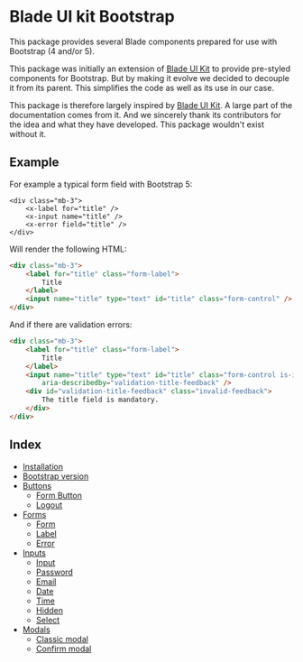 Blade UI kit Bootstrap
======================

This package provides several Blade components prepared for use with Bootstrap (4 and/or 5).

This package was initially an extension of [Blade UI Kit](https://blade-ui-kit.com/) to provide pre-styled components for Bootstrap. But by making it evolve we decided to decouple it from its parent. This simplifies the code as well as its use in our case.

This package is therefore largely inspired by [Blade UI Kit](https://blade-ui-kit.com/). A large part of the documentation comes from it. And we sincerely thank its contributors for the idea and what they have developed. This package wouldn't exist without it.

Example
-------

For example a typical form field with Bootstrap 5:

```blade
<div class="mb-3">
    <x-label for="title" />
    <x-input name="title" />
    <x-error field="title" />
</div>
```

Will render the following HTML:

```html
<div class="mb-3">
    <label for="title" class="form-label">
        Title
    </label>
    <input name="title" type="text" id="title" class="form-control" />
</div>
```

And if there are validation errors:

```html
<div class="mb-3">
    <label for="title" class="form-label">
        Title
    </label>
    <input name="title" type="text" id="title" class="form-control is-invalid"
        aria-describedby="validation-title-feedback" />
    <div id="validation-title-feedback" class="invalid-feedback">
        The title field is mandatory.
    </div>
</div>
```

Index
-----

- [Installation](./docs/installation.md)
- [Bootstrap version](./docs/bootstrap-version.md)
- [Buttons](./docs/buttons.md)
    - [Form Button](./docs/buttons.md#form-button)
    - [Logout](./docs/buttons.md#logout)
- [Forms](./docs/forms.md)
    - [Form](./docs/forms.md#form)
    - [Label](./docs/forms.md#label)
    - [Error](./docs/forms.md#error)
- [Inputs](./docs/inputs.md)
    - [Input](./docs/inputs.md#input)
    - [Password](./docs/inputs.md#password)
    - [Email](./docs/inputs.md#email)
    - [Date](./docs/inputs.md#date)
    - [Time](./docs/inputs.md#time)
    - [Hidden](./docs/inputs.md#hidden)
    - [Select](./docs/inputs.md#select)
- [Modals](./docs/modals.md)
    - [Classic modal](./docs/modals.md#classic-modal)
    - [Confirm modal](./docs/modals.md#confirm-modal)
